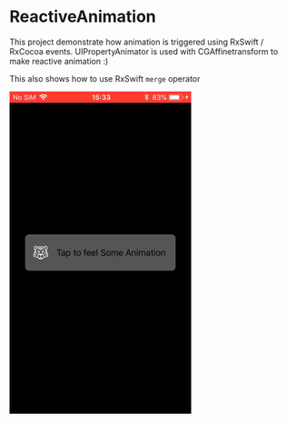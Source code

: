 # ReactiveAnimation

This project demonstrate how animation is triggered using RxSwift / RxCocoa events. 
UIPropertyAnimator is used with CGAffinetransform to make reactive animation :)

This also shows how to use RxSwift `merge` operator

![alt-text](https://github.com/Wassmd/ReactiveAnimation/blob/master/ReactiveAnimation.gif)
